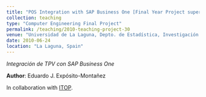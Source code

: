 ```yaml
---
title: "POS Integration with SAP Business One [Final Year Project supervised in 2010]"
collection: teaching
type: "Computer Engineering Final Project"
permalink: /teaching/2010-teaching-project-30
venue: "Universidad de La Laguna, Depto. de Estadística, Investigación Operativa y Computación"
date: 2010-06-24
location: "La Laguna, Spain"
---
```

*Integración de TPV con SAP Business One*

**Author**: Eduardo J. Expósito-Montañez

In collaboration with [ITOP](http://itop.es).